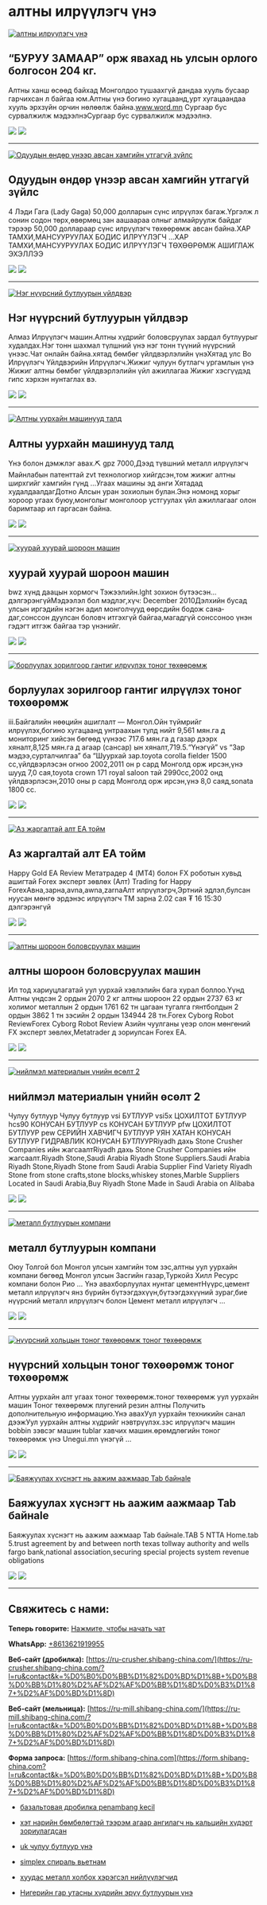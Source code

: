 # алтны илрүүлэгч үнэ

<a href="https://swt.shibang-china.com/?l=ru&img&k=%D0%B0%D0%BB%D1%82%D0%BD%D1%8B+%D0%B8%D0%BB%D1%80%D2%AF%D2%AF%D0%BB%D1%8D%D0%B3%D1%87+%D2%AF%D0%BD%D1%8D" target="_blank">![алтны илрүүлэгч үнэ](http://static.shibang-china.com/all-800x300/480.jpg)</a>

## “БУРУУ ЗАМААР” орж явахад нь улсын орлого болгосон 204 кг.
Алтны ханш өсөөд байхад Монголдоо тушаахгүй дандаа хууль бусаар гарчихсан л байгаа юм.Алтны үнэ богино хугацаанд,урт хугацаандаа хууль эрхзүйн орчин нөлөөлж байна.www.word.mn Сургаар бус сурвалжилж мэдээлнэСургаар бус сурвалжилж мэдээлнэ.


<a href="https://whatsapp.shibangsoft.com/WhatsApp.php" target="_blank" title="WhatsApp">![](http://static.shibang-china.com/icon/whatsapp.png)</a> <a href="https://swt.shibang-china.com/?l=ru&icon&k=%D0%B0%D0%BB%D1%82%D0%BD%D1%8B+%D0%B8%D0%BB%D1%80%D2%AF%D2%AF%D0%BB%D1%8D%D0%B3%D1%87+%D2%AF%D0%BD%D1%8D" target="_blank">![](http://static.shibang-china.com/icon/chat-ru.png)</a>

---

<a href="https://swt.shibang-china.com/?l=ru&img&k=%D0%B0%D0%BB%D1%82%D0%BD%D1%8B+%D0%B8%D0%BB%D1%80%D2%AF%D2%AF%D0%BB%D1%8D%D0%B3%D1%87+%D2%AF%D0%BD%D1%8D" target="_blank">![Одуудын өндөр үнээр авсан хамгийн утгагүй зүйлс](http://static.shibang-china.com/all-800x300/127.jpg)</a>

## Одуудын өндөр үнээр авсан хамгийн утгагүй зүйлс
4 Лэди Гага (Lady Gaga) 50,000 долларын сүнс илрүүлэх багаж.Үргэлж л сонин содон төрх,өвөрмөц зан аашаараа олныг алмайруулж байдаг тэрээр 50,000 доллараар сүнс илрүүлэгч төхөөрөмж авсан байна.ХАР ТАМХИ,МАНСУУРУУЛАХ БОДИС ИЛРҮҮЛЭГЧ …ХАР ТАМХИ,МАНСУУРУУЛАХ БОДИС ИЛРҮҮЛЭГЧ ТӨХӨӨРӨМЖ АШИГЛАЖ ЭХЭЛЛЭЭ


<a href="https://whatsapp.shibangsoft.com/WhatsApp.php" target="_blank" title="WhatsApp">![](http://static.shibang-china.com/icon/whatsapp.png)</a> <a href="https://swt.shibang-china.com/?l=ru&icon&k=%D0%B0%D0%BB%D1%82%D0%BD%D1%8B+%D0%B8%D0%BB%D1%80%D2%AF%D2%AF%D0%BB%D1%8D%D0%B3%D1%87+%D2%AF%D0%BD%D1%8D" target="_blank">![](http://static.shibang-china.com/icon/chat-ru.png)</a>

---

<a href="https://swt.shibang-china.com/?l=ru&img&k=%D0%B0%D0%BB%D1%82%D0%BD%D1%8B+%D0%B8%D0%BB%D1%80%D2%AF%D2%AF%D0%BB%D1%8D%D0%B3%D1%87+%D2%AF%D0%BD%D1%8D" target="_blank">![Нэг нүүрсний бутлуурын үйлдвэр](http://static.shibang-china.com/all-800x300/758.jpg)</a>

## Нэг нүүрсний бутлуурын үйлдвэр
Алмаз Илрүүлэгч машин.Алтны хүдрийг боловсруулах зардал бутлуурыг худалдах.Нэг тонн шахмал түлшний үнэ нэг тонн түүний нүүрсний үнээс.Чат онлайн байна.хятад бөмбөг үйлдвэрлэлийн үнэХятад улс Bo Илрүүлэгч Үйлдвэрийн Илрүүлэгч.Жижиг чулуун бутлагч ургамлын үнэ Жижиг алтны бөмбөг үйлдвэрлэлийн үйл ажиллагаа Жижиг хэсгүүдэд гипс хэрхэн нунтаглах вэ.


<a href="https://whatsapp.shibangsoft.com/WhatsApp.php" target="_blank" title="WhatsApp">![](http://static.shibang-china.com/icon/whatsapp.png)</a> <a href="https://swt.shibang-china.com/?l=ru&icon&k=%D0%B0%D0%BB%D1%82%D0%BD%D1%8B+%D0%B8%D0%BB%D1%80%D2%AF%D2%AF%D0%BB%D1%8D%D0%B3%D1%87+%D2%AF%D0%BD%D1%8D" target="_blank">![](http://static.shibang-china.com/icon/chat-ru.png)</a>

---

<a href="https://swt.shibang-china.com/?l=ru&img&k=%D0%B0%D0%BB%D1%82%D0%BD%D1%8B+%D0%B8%D0%BB%D1%80%D2%AF%D2%AF%D0%BB%D1%8D%D0%B3%D1%87+%D2%AF%D0%BD%D1%8D" target="_blank">![Алтны уурхайн машинууд талд](http://static.shibang-china.com/all-800x300/189.jpg)</a>

## Алтны уурхайн машинууд талд
Үнэ болон дэмжлэг авах.⛏️ gpz 7000,Дээд түвшний металл илрүүлэгч Майнлабын патенттай zvt технологиор хийгдсэн,том жижиг алтны ширхгийг хамгийн гүнд …Угаах машины эд анги Хятадад худалдаалдагДотно Алсын уран зохиолын булан.Энэ номонд хорыг хороор угаах буюу,монголыг монголоор устгуулах үйл ажиллагааг олон баримтаар ил гаргасан байна.


<a href="https://whatsapp.shibangsoft.com/WhatsApp.php" target="_blank" title="WhatsApp">![](http://static.shibang-china.com/icon/whatsapp.png)</a> <a href="https://swt.shibang-china.com/?l=ru&icon&k=%D0%B0%D0%BB%D1%82%D0%BD%D1%8B+%D0%B8%D0%BB%D1%80%D2%AF%D2%AF%D0%BB%D1%8D%D0%B3%D1%87+%D2%AF%D0%BD%D1%8D" target="_blank">![](http://static.shibang-china.com/icon/chat-ru.png)</a>

---

<a href="https://swt.shibang-china.com/?l=ru&img&k=%D0%B0%D0%BB%D1%82%D0%BD%D1%8B+%D0%B8%D0%BB%D1%80%D2%AF%D2%AF%D0%BB%D1%8D%D0%B3%D1%87+%D2%AF%D0%BD%D1%8D" target="_blank">![хуурай хуурай шороон машин](http://static.shibang-china.com/all-800x300/867.jpg)</a>

## хуурай хуурай шороон машин
bwz хүнд даацын хормогч Тэжээлийн.lght зохион бүтээсэн… дэлгэрэнгүйМэдээлэл бол мэдлэг,хүч: December 2010Дэлхийн бусад улсын иргэдийн нэгэн адил мон&#173;голчууд өөрсдийн бо&#173;дож са&#173;на&#173;даг,сонссон дуулсан бо&#173;ловч итгэхгүй байгаа,магадгүй сонс&#173;со&#173;ноо үнэн гэдэгт итгэж байгаа тэр үнэ&#173;нийг.


<a href="https://whatsapp.shibangsoft.com/WhatsApp.php" target="_blank" title="WhatsApp">![](http://static.shibang-china.com/icon/whatsapp.png)</a> <a href="https://swt.shibang-china.com/?l=ru&icon&k=%D0%B0%D0%BB%D1%82%D0%BD%D1%8B+%D0%B8%D0%BB%D1%80%D2%AF%D2%AF%D0%BB%D1%8D%D0%B3%D1%87+%D2%AF%D0%BD%D1%8D" target="_blank">![](http://static.shibang-china.com/icon/chat-ru.png)</a>

---

<a href="https://swt.shibang-china.com/?l=ru&img&k=%D0%B0%D0%BB%D1%82%D0%BD%D1%8B+%D0%B8%D0%BB%D1%80%D2%AF%D2%AF%D0%BB%D1%8D%D0%B3%D1%87+%D2%AF%D0%BD%D1%8D" target="_blank">![борлуулах зорилгоор гантиг илрүүлэх тоног төхөөрөмж](http://static.shibang-china.com/all-800x300/228.jpg)</a>

## борлуулах зорилгоор гантиг илрүүлэх тоног төхөөрөмж
iii.Байгалийн нөөцийн ашиглалт — Монгол.Ойн түймрийг илрүүлэх,богино хугацаанд унтраахын тулд нийт 9,561 мян.га д мониторинг хийсэн бөгөөд үүнээс 717.6 мян.га д газар дээрх хяналт,8,125 мян.га д агаар (сансар) ын хяналт,719.5.“Үнэгүй” vs “Зар мэдээ,сурталчилгаа” ба “Шуурхай зар.toyota corolla fielder 1500 cc,үйлдвэрлэсэн огноо 2002,2011 он р сард Монголд орж ирсэн,үнэ шууд 7,0 сая,toyota crown 171 royal saloon тай 2990сс,2002 онд үйлдвэрлэсэн,2010 оны р сард Монголд орж ирсэн,үнэ 8,0 саяд,sonata 1800 cc.


<a href="https://whatsapp.shibangsoft.com/WhatsApp.php" target="_blank" title="WhatsApp">![](http://static.shibang-china.com/icon/whatsapp.png)</a> <a href="https://swt.shibang-china.com/?l=ru&icon&k=%D0%B0%D0%BB%D1%82%D0%BD%D1%8B+%D0%B8%D0%BB%D1%80%D2%AF%D2%AF%D0%BB%D1%8D%D0%B3%D1%87+%D2%AF%D0%BD%D1%8D" target="_blank">![](http://static.shibang-china.com/icon/chat-ru.png)</a>

---

<a href="https://swt.shibang-china.com/?l=ru&img&k=%D0%B0%D0%BB%D1%82%D0%BD%D1%8B+%D0%B8%D0%BB%D1%80%D2%AF%D2%AF%D0%BB%D1%8D%D0%B3%D1%87+%D2%AF%D0%BD%D1%8D" target="_blank">![Аз жаргалтай алт EA тойм](http://static.shibang-china.com/all-800x300/479.jpg)</a>

## Аз жаргалтай алт EA тойм
Happy Gold EA Review Метатрадер 4 (MT4) болон FX роботын хувьд ашигтай Forex эксперт зөвлөх (Алт) Trading for Happy ForexАвна,зарна,avna,awna,zarnaАлт илрүүлэгрч,Эртний эдлэл,булсан нуусан мөнгө эрдэнэс илрүүлэгч ТМ зарна 2.02 сая ₮ 16 15:30 дэлгэрэнгүй


<a href="https://whatsapp.shibangsoft.com/WhatsApp.php" target="_blank" title="WhatsApp">![](http://static.shibang-china.com/icon/whatsapp.png)</a> <a href="https://swt.shibang-china.com/?l=ru&icon&k=%D0%B0%D0%BB%D1%82%D0%BD%D1%8B+%D0%B8%D0%BB%D1%80%D2%AF%D2%AF%D0%BB%D1%8D%D0%B3%D1%87+%D2%AF%D0%BD%D1%8D" target="_blank">![](http://static.shibang-china.com/icon/chat-ru.png)</a>

---

<a href="https://swt.shibang-china.com/?l=ru&img&k=%D0%B0%D0%BB%D1%82%D0%BD%D1%8B+%D0%B8%D0%BB%D1%80%D2%AF%D2%AF%D0%BB%D1%8D%D0%B3%D1%87+%D2%AF%D0%BD%D1%8D" target="_blank">![алтны шороон боловсруулах машин](http://static.shibang-china.com/all-800x300/737.jpg)</a>

## алтны шороон боловсруулах машин
Ил тод хариуцлагатай уул уурхай хэвлэлийн бага хурал боллоо.Үүнд Алтны үндсэн 2 ордын 2070 2 кг алтны шороон 22 ордын 2737 63 кг холимог металлын 2 ордын 1761 62 тн цагаан тугалга гянтболдын 2 ордын 3862 1 тн зэсийн 2 ордын 134944 28 тн.Forex Cyborg Robot ReviewForex Cyborg Robot Review Азийн чуулганы үеэр олон мөнгөний FX эксперт зөвлөх,Metatrader д зориулсан Forex EA.


<a href="https://whatsapp.shibangsoft.com/WhatsApp.php" target="_blank" title="WhatsApp">![](http://static.shibang-china.com/icon/whatsapp.png)</a> <a href="https://swt.shibang-china.com/?l=ru&icon&k=%D0%B0%D0%BB%D1%82%D0%BD%D1%8B+%D0%B8%D0%BB%D1%80%D2%AF%D2%AF%D0%BB%D1%8D%D0%B3%D1%87+%D2%AF%D0%BD%D1%8D" target="_blank">![](http://static.shibang-china.com/icon/chat-ru.png)</a>

---

<a href="https://swt.shibang-china.com/?l=ru&img&k=%D0%B0%D0%BB%D1%82%D0%BD%D1%8B+%D0%B8%D0%BB%D1%80%D2%AF%D2%AF%D0%BB%D1%8D%D0%B3%D1%87+%D2%AF%D0%BD%D1%8D" target="_blank">![нийлмэл материалын үнийн өсөлт 2](http://static.shibang-china.com/all-800x300/301.jpg)</a>

## нийлмэл материалын үнийн өсөлт 2
Чулуу бутлуур Чулуу бутлуур vsi БУТЛУУР vsi5x ЦОХИЛТОТ БУТЛУУР hcs90 КОНУСАН БУТЛУУР cs КОНУСАН БУТЛУУР pfw ЦОХИЛТОТ БУТЛУУР pew СЕРИЙН ХАВЧИГЧ БУТЛУУР УЯН ХАТАН КОНУСАН БУТЛУУР ГИДРАВЛИК КОНУСАН БУТЛУУРRiyadh дахь Stone Crusher Companies ийн жагсаалтRiyadh дахь Stone Crusher Companies ийн жагсаалт.Riyadh Stone,Saudi Arabia Riyadh Stone Suppliers.Saudi Arabia Riyadh Stone,Riyadh Stone from Saudi Arabia Supplier Find Variety Riyadh Stone from stone crafts,stone blocks,whiskey stones,Marble Suppliers Located in Saudi Arabia,Buy Riyadh Stone Made in Saudi Arabia on Alibaba


<a href="https://whatsapp.shibangsoft.com/WhatsApp.php" target="_blank" title="WhatsApp">![](http://static.shibang-china.com/icon/whatsapp.png)</a> <a href="https://swt.shibang-china.com/?l=ru&icon&k=%D0%B0%D0%BB%D1%82%D0%BD%D1%8B+%D0%B8%D0%BB%D1%80%D2%AF%D2%AF%D0%BB%D1%8D%D0%B3%D1%87+%D2%AF%D0%BD%D1%8D" target="_blank">![](http://static.shibang-china.com/icon/chat-ru.png)</a>

---

<a href="https://swt.shibang-china.com/?l=ru&img&k=%D0%B0%D0%BB%D1%82%D0%BD%D1%8B+%D0%B8%D0%BB%D1%80%D2%AF%D2%AF%D0%BB%D1%8D%D0%B3%D1%87+%D2%AF%D0%BD%D1%8D" target="_blank">![металл бутлуурын компани](http://static.shibang-china.com/all-800x300/476.jpg)</a>

## металл бутлуурын компани
Оюу Толгой бол Монгол улсын хамгийн том зэс,алтны уул уурхайн компани бөгөөд Монгол улсын Засгийн газар,Туркойз Хилл Ресурс компани болон Рио … Үнэ авахборлуулах нунтаг цементНүүрс,цемент металл илрүүлэгч янз бүрийн бүтээгдэхүүн,бүтээгдэхүүний зураг,бие нүүрсний металл илрүүлэгч болон Цемент металл илрүүлэгч …


<a href="https://whatsapp.shibangsoft.com/WhatsApp.php" target="_blank" title="WhatsApp">![](http://static.shibang-china.com/icon/whatsapp.png)</a> <a href="https://swt.shibang-china.com/?l=ru&icon&k=%D0%B0%D0%BB%D1%82%D0%BD%D1%8B+%D0%B8%D0%BB%D1%80%D2%AF%D2%AF%D0%BB%D1%8D%D0%B3%D1%87+%D2%AF%D0%BD%D1%8D" target="_blank">![](http://static.shibang-china.com/icon/chat-ru.png)</a>

---

<a href="https://swt.shibang-china.com/?l=ru&img&k=%D0%B0%D0%BB%D1%82%D0%BD%D1%8B+%D0%B8%D0%BB%D1%80%D2%AF%D2%AF%D0%BB%D1%8D%D0%B3%D1%87+%D2%AF%D0%BD%D1%8D" target="_blank">![нүүрсний хольцын тоног төхөөрөмж тоног төхөөрөмж](http://static.shibang-china.com/all-800x300/1302.jpg)</a>

## нүүрсний хольцын тоног төхөөрөмж тоног төхөөрөмж
Алтны уурхайн алт угаах тоног төхөөрөмж.тоног төхөөрөмж уул уурхайн машин Тоног төхөөрөмж плугений резин алтны Получить дополнительную информацию.Үнэ авахУул уурхайн техникийн санал дээжУул уурхайн алтны хүдрийг нэвтрүүлэх.зэс илрүүлэгч машин bobbin зэвсэг машин tublar хавчих машин.өрөмдлөгийн тоног төхөөрөмж үнэ Unegui.mn үнэгүй …


<a href="https://whatsapp.shibangsoft.com/WhatsApp.php" target="_blank" title="WhatsApp">![](http://static.shibang-china.com/icon/whatsapp.png)</a> <a href="https://swt.shibang-china.com/?l=ru&icon&k=%D0%B0%D0%BB%D1%82%D0%BD%D1%8B+%D0%B8%D0%BB%D1%80%D2%AF%D2%AF%D0%BB%D1%8D%D0%B3%D1%87+%D2%AF%D0%BD%D1%8D" target="_blank">![](http://static.shibang-china.com/icon/chat-ru.png)</a>

---

<a href="https://swt.shibang-china.com/?l=ru&img&k=%D0%B0%D0%BB%D1%82%D0%BD%D1%8B+%D0%B8%D0%BB%D1%80%D2%AF%D2%AF%D0%BB%D1%8D%D0%B3%D1%87+%D2%AF%D0%BD%D1%8D" target="_blank">![Баяжуулах хүснэгт нь аажим аажмаар Tab байнаle](http://static.shibang-china.com/all-800x300/215.jpg)</a>

## Баяжуулах хүснэгт нь аажим аажмаар Tab байнаle
Баяжуулах хүснэгт нь аажим аажмаар Tab байнаle.TAB 5 NTTA Home.tab 5.trust agreement by and between north texas tollway authority and wells fargo bank,national association,securing special projects system revenue obligations

<a href="https://whatsapp.shibangsoft.com/WhatsApp.php" target="_blank" title="WhatsApp">![](http://static.shibang-china.com/icon/whatsapp.png)</a> <a href="https://swt.shibang-china.com/?l=ru&icon&k=%D0%B0%D0%BB%D1%82%D0%BD%D1%8B+%D0%B8%D0%BB%D1%80%D2%AF%D2%AF%D0%BB%D1%8D%D0%B3%D1%87+%D2%AF%D0%BD%D1%8D" target="_blank">![](http://static.shibang-china.com/icon/chat-ru.png)</a>

---
## Свяжитесь с нами:

**Теперь говорите:** [Нажмите, чтобы начать чат](https://swt.shibang-china.com?l=ru&contact&k=%D0%B0%D0%BB%D1%82%D0%BD%D1%8B+%D0%B8%D0%BB%D1%80%D2%AF%D2%AF%D0%BB%D1%8D%D0%B3%D1%87+%D2%AF%D0%BD%D1%8D)

**WhatsApp:**  [+8613621919955](https://whatsapp.shibangsoft.com/WhatsApp.php)

**Веб-сайт (дробилка):** [https://ru-crusher.shibang-china.com/](https://ru-crusher.shibang-china.com/?l=ru&contact&k=%D0%B0%D0%BB%D1%82%D0%BD%D1%8B+%D0%B8%D0%BB%D1%80%D2%AF%D2%AF%D0%BB%D1%8D%D0%B3%D1%87+%D2%AF%D0%BD%D1%8D)

**Веб-сайт (мельница):** [https://ru-mill.shibang-china.com/](https://ru-mill.shibang-china.com/?l=ru&contact&k=%D0%B0%D0%BB%D1%82%D0%BD%D1%8B+%D0%B8%D0%BB%D1%80%D2%AF%D2%AF%D0%BB%D1%8D%D0%B3%D1%87+%D2%AF%D0%BD%D1%8D)

**Форма запроса:** [https://form.shibang-china.com](https://form.shibang-china.com?l=ru&contact&k=%D0%B0%D0%BB%D1%82%D0%BD%D1%8B+%D0%B8%D0%BB%D1%80%D2%AF%D2%AF%D0%BB%D1%8D%D0%B3%D1%87+%D2%AF%D0%BD%D1%8D)

* [базальтовая дробилка penambang kecil](../126/%D0%B1%D0%B0%D0%B7%D0%B0%D0%BB%D1%8C%D1%82%D0%BE%D0%B2%D0%B0%D1%8F%20%D0%B4%D1%80%D0%BE%D0%B1%D0%B8%D0%BB%D0%BA%D0%B0%20penambang%20kecil.md)

* [хэт нарийн бөмбөлөгтэй тээрэм агаар ангилагч нь кальцийн хүдэрт зориулагдсан](../130/%D1%85%D1%8D%D1%82%20%D0%BD%D0%B0%D1%80%D0%B8%D0%B9%D0%BD%20%D0%B1%D3%A9%D0%BC%D0%B1%D3%A9%D0%BB%D3%A9%D0%B3%D1%82%D1%8D%D0%B9%20%D1%82%D1%8D%D1%8D%D1%80%D1%8D%D0%BC%20%D0%B0%D0%B3%D0%B0%D0%B0%D1%80%20%D0%B0%D0%BD%D0%B3%D0%B8%D0%BB%D0%B0%D0%B3%D1%87%20%D0%BD%D1%8C%20%D0%BA%D0%B0%D0%BB%D1%8C%D1%86%D0%B8%D0%B9%D0%BD%20%D1%85%D2%AF%D0%B4%D1%8D%D1%80%D1%82%20%D0%B7%D0%BE%D1%80%D0%B8%D1%83%D0%BB%D0%B0%D0%B3%D0%B4%D1%81%D0%B0%D0%BD.md)

* [uk чулуу бутлуур үнэ](../130/uk%20%D1%87%D1%83%D0%BB%D1%83%D1%83%20%D0%B1%D1%83%D1%82%D0%BB%D1%83%D1%83%D1%80%20%D2%AF%D0%BD%D1%8D.md)

* [simplex спираль вьетнам](../126/simplex%20%D1%81%D0%BF%D0%B8%D1%80%D0%B0%D0%BB%D1%8C%20%D0%B2%D1%8C%D0%B5%D1%82%D0%BD%D0%B0%D0%BC.md)

* [хуудас металл холбох хэрэгсэл нийлүүлэгчид](../129/%D1%85%D1%83%D1%83%D0%B4%D0%B0%D1%81%20%D0%BC%D0%B5%D1%82%D0%B0%D0%BB%D0%BB%20%D1%85%D0%BE%D0%BB%D0%B1%D0%BE%D1%85%20%D1%85%D1%8D%D1%80%D1%8D%D0%B3%D1%81%D1%8D%D0%BB%20%D0%BD%D0%B8%D0%B9%D0%BB%D2%AF%D2%AF%D0%BB%D1%8D%D0%B3%D1%87%D0%B8%D0%B4.md)

* [Нигерийн гар утасны хүдрийн эрүү бутлуурын үнэ](../129/%D0%9D%D0%B8%D0%B3%D0%B5%D1%80%D0%B8%D0%B9%D0%BD%20%D0%B3%D0%B0%D1%80%20%D1%83%D1%82%D0%B0%D1%81%D0%BD%D1%8B%20%D1%85%D2%AF%D0%B4%D1%80%D0%B8%D0%B9%D0%BD%20%D1%8D%D1%80%D2%AF%D2%AF%20%D0%B1%D1%83%D1%82%D0%BB%D1%83%D1%83%D1%80%D1%8B%D0%BD%20%D2%AF%D0%BD%D1%8D.md)